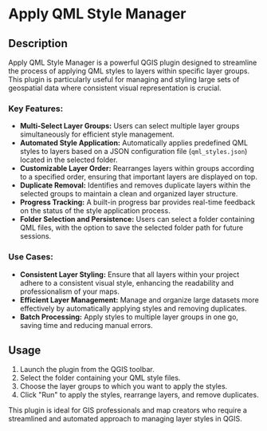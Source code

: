 # Apply QML Style Manager

## Description
Apply QML Style Manager is a powerful QGIS plugin designed to streamline the process of applying QML styles to layers within specific layer groups. This plugin is particularly useful for managing and styling large sets of geospatial data where consistent visual representation is crucial.

### Key Features:
- **Multi-Select Layer Groups:** Users can select multiple layer groups simultaneously for efficient style management.
- **Automated Style Application:** Automatically applies predefined QML styles to layers based on a JSON configuration file (`qml_styles.json`) located in the selected folder.
- **Customizable Layer Order:** Rearranges layers within groups according to a specified order, ensuring that important layers are displayed on top.
- **Duplicate Removal:** Identifies and removes duplicate layers within the selected groups to maintain a clean and organized layer structure.
- **Progress Tracking:** A built-in progress bar provides real-time feedback on the status of the style application process.
- **Folder Selection and Persistence:** Users can select a folder containing QML files, with the option to save the selected folder path for future sessions.

### Use Cases:
- **Consistent Layer Styling:** Ensure that all layers within your project adhere to a consistent visual style, enhancing the readability and professionalism of your maps.
- **Efficient Layer Management:** Manage and organize large datasets more effectively by automatically applying styles and removing duplicates.
- **Batch Processing:** Apply styles to multiple layer groups in one go, saving time and reducing manual errors.

<!-- ## Installation
Install the plugin through the QGIS Plugin Manager. Ensure that the `qml_styles.json` file is properly configured and located in the selected folder. -->

## Usage
1. Launch the plugin from the QGIS toolbar.
2. Select the folder containing your QML style files.
3. Choose the layer groups to which you want to apply the styles.
4. Click "Run" to apply the styles, rearrange layers, and remove duplicates.

This plugin is ideal for GIS professionals and map creators who require a streamlined and automated approach to managing layer styles in QGIS.
